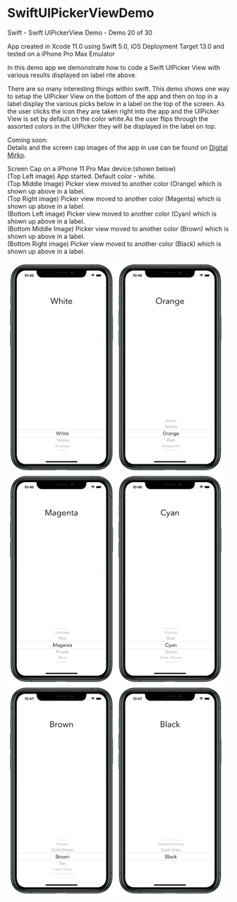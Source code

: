 # SwiftUIPickerViewDemo
Swift - Swift UIPickerView Demo - Demo 20 of 30

App created in Xcode 11.0 using Swift 5.0, iOS Deployment Target 13.0 and tested on a iPhone Pro Max Emulator

In this demo app we demonstrate how to code a Swift UIPicker View with various results displayed on label rite above.

There are so many interesting things within swift. This demo shows one way to setup the UIPicker View on the bottom of 
the app and then on top in a label display the various picks below in a label on the top of the screen. As the user clicks
the icon they are taken right into the app and the UIPicker View is set by default on the color white.As the user flips 
through the assorted colors in the UIPicker they will be displayed in the label on top.
        
Coming soon:<br>
Details and the screen cap images of the app in use can be found on <a href="http://digitalmirko.com/iOSApps.html">Digital Mirko</a>.

Screen Cap on a iPhone 11 Pro Max device:(shown below)</br>
(Top Left image) App started. Default color - white.<br>
(Top Middle Image) Picker view moved to another color (Orange) which is shown up above in a label.<br>
(Top Right image) Picker view moved to another color (Magenta) which is shown up above in a label.<br>
(Bottom Left image) Picker view moved to another color (Cyan) which is shown up above in a label.<br>
(Bottom Middle Image) Picker view moved to another color (Brown) which is shown up above in a label.<br>
(Bottom Right image) Picker view moved to another color (Black) which is shown up above in a label.<br>
<p>
  <img align="left" src="https://github.com/digitalMirko/SwiftUIPickerViewDemo/blob/master/Github-iPhone11ProMaxSwiftUIPickerViewDemo01.jpg?raw=true" width="246"/>
  <img align="left" src="https://github.com/digitalMirko/SwiftUIPickerViewDemo/blob/master/Github-iPhone11ProMaxSwiftUIPickerViewDemo02.jpg?raw=true" width="246"/>
  <img align="left" src="https://github.com/digitalMirko/SwiftUIPickerViewDemo/blob/master/Github-iPhone11ProMaxSwiftUIPickerViewDemo03.jpg?raw=true" width="246"/>
  <img align="left" src="https://github.com/digitalMirko/SwiftUIPickerViewDemo/blob/master/Github-iPhone11ProMaxSwiftUIPickerViewDemo04.jpg?raw=true" width="246"/>
  <img align="left" src="https://github.com/digitalMirko/SwiftUIPickerViewDemo/blob/master/Github-iPhone11ProMaxSwiftUIPickerViewDemo05.jpg?raw=true" width="246"/>
  <img align="left" src="https://github.com/digitalMirko/SwiftUIPickerViewDemo/blob/master/Github-iPhone11ProMaxSwiftUIPickerViewDemo06.jpg?raw=true" width="246"/>
  
</p>
